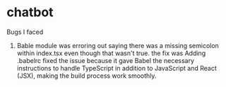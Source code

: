 # chatbot


Bugs I faced

1. Bable module was erroring out saying there was a missing semicolon within index.tsx even though that wasn't true. the fix was Adding .babelrc fixed the issue because it gave Babel the necessary instructions to handle TypeScript in addition to JavaScript and React (JSX), making the build process work smoothly.


